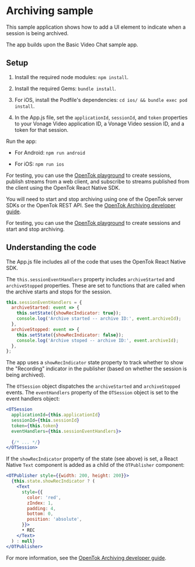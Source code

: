 # Archiving sample

This sample application shows how to add a UI element to indicate when a session is being archived.

The app builds upon the Basic Video Chat sample app.

## Setup

1. Install the required node modules: `npm install`.

2. Install the required Gems: `bundle install`.

3. For iOS, install the Podfile's dependencies: `cd ios/ && bundle exec pod install`.

4. In the App.js file, set the `applicationId`, `sessionId`, and `token` properties to your Vonage Video application ID, a Vonage Video session ID, and a token for that session.

Run the app:

* For Android: `npm run android`

* For iOS: `npm run ios`

For testing, you can use the [OpenTok playground](https://tokbox.com/developer/tools/playground/) to create sessions, publish streams from a web client, and subscribe to streams published from the client using the OpenTok React Native SDK.

You will need to start and stop archiving using one of the OpenTok server SDKs or the OpenTok REST API. See the [OpenTok Archiving developer guide](https://tokbox.com/developer/guides/archiving).

For testing, you can use the [OpenTok playground](https://tokbox.com/developer/tools/playground/) to create sessions and start and stop archiving.

## Understanding the code

The App.js file includes all of the code that uses the OpenTok React Native SDK.

The `this.sessionEventHandlers` property includes `archiveStarted` and `archiveStopped` properties. These are set to functions that are called when the archive starts and stops for the session.

```js
this.sessionEventHandlers = {
  archiveStarted: event => {
    this.setState({showRecIndicator: true});
    console.log('Archive started -- archive ID:', event.archiveId);
  },
  archiveStopped: event => {
    this.setState({showRecIndicator: false});
    console.log('Archive stoped -- archive ID:', event.archiveId);
  },
};
```

The app uses a `showRecIndicator` state property to track whether to show the "Recording" indicator in the publisher (based on whether the session is being archived).

The `OTSession` object dispatches the `archiveStarted` and `archiveStopped` events. The `eventHandlers` property of the `OTSession` object is set to the event handlers object:

```jsx
<OTSession
  applicationId={this.applicationId}
  sessionId={this.sessionId}
  token={this.token}
  eventHandlers={this.sessionEventHandlers}>
  
  {/* ... */}
</OTSession>
```

If the `showRecIndicator` property of the state (see above) is set, a React Native `Text` component is added as a child of the `OTPublisher` component:

```jsx
<OTPublisher style={{width: 200, height: 200}}>
  {this.state.showRecIndicator ? (
    <Text
      style={{
        color: 'red',
        zIndex: 1,
        padding: 4,
        bottom: 0,
        position: 'absolute',
      }}>
      • REC
    </Text>
  ) : null}
</OTPublisher>
```

For more information, see the [OpenTok Archiving developer guide](https://tokbox.com/developer/guides/archiving).

